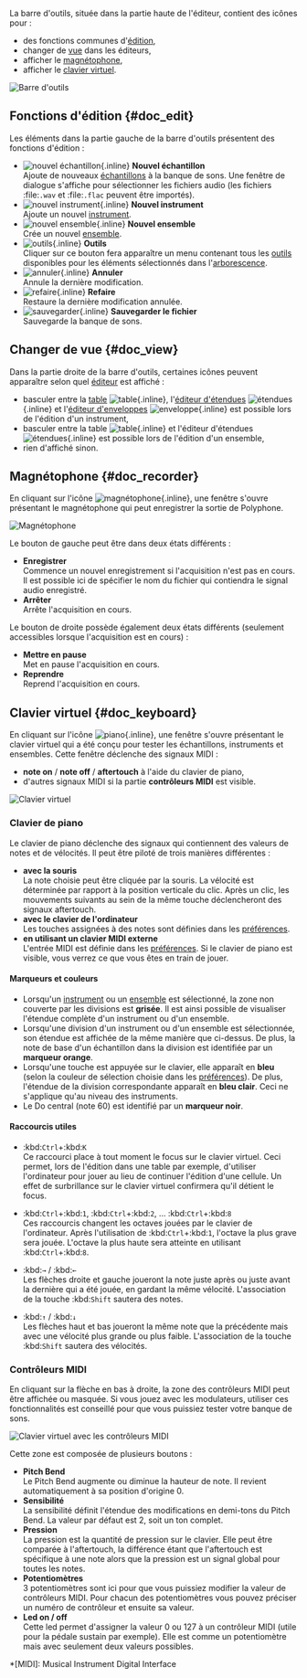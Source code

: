 La barre d'outils, située dans la partie haute de l'éditeur, contient des icônes pour&nbsp;:

* des fonctions communes d'[édition](#doc_edit),
* changer de [vue](#doc_view) dans les éditeurs,
* afficher le [magnétophone](#doc_recorder),
* afficher le [clavier virtuel](#doc_keyboard).


![Barre d'outils](images/toolbar.png "Barre d'outils")


## Fonctions d'édition {#doc_edit}


Les éléments dans la partie gauche de la barre d'outils présentent des fonctions d'édition&nbsp;:

* ![nouvel échantillon](images/toolbar_sample.png "new sample"){.inline} **Nouvel échantillon**\
  Ajoute de nouveaux [échantillons](manual/soundfont-editor/editing-pages/sample-editor.md) à la banque de sons.
  Une fenêtre de dialogue s'affiche pour sélectionner les fichiers audio (les fichiers :file:`.wav` et :file:`.flac` peuvent être importés).
* ![nouvel instrument](images/toolbar_instrument.png "new instrument"){.inline} **Nouvel instrument**\
  Ajoute un nouvel [instrument](manual/soundfont-editor/editing-pages/instrument-editor.md).
* ![nouvel ensemble](images/toolbar_preset.png "new preset"){.inline} **Nouvel ensemble**\
  Crée un nouvel [ensemble](manual/soundfont-editor/editing-pages/preset-editor.md).
* ![outils](images/toolbar_toolbox.png "tools"){.inline} **Outils**\
  Cliquer sur ce bouton fera apparaître un menu contenant tous les [outils](manual/soundfont-editor/tools/index.md) disponibles pour les éléments sélectionnés dans l'[arborescence](manual/soundfont-editor/tree.md).
* ![annuler](images/toolbar_undo.png "undo"){.inline} **Annuler**\
  Annule la dernière modification.
* ![refaire](images/toolbar_redo.png "redo"){.inline} **Refaire**\
  Restaure la dernière modification annulée.
* ![sauvegarder](images/toolbar_save.png "save"){.inline} **Sauvegarder le fichier**\
  Sauvegarde la banque de sons.


## Changer de vue {#doc_view}


Dans la partie droite de la barre d'outils, certaines icônes peuvent apparaître selon quel [éditeur](manual/soundfont-editor/editing-pages/index.md) est affiché&nbsp;:

* basculer entre la [table](manual/soundfont-editor/editing-pages/instrument-editor.md#doc_table) ![table](images/toolbar_table.png "table"){.inline}, l'[éditeur d'étendues](manual/soundfont-editor/editing-pages/instrument-editor.md#doc_range) ![étendues](images/toolbar_range.png "étendues"){.inline} et l'[éditeur d'enveloppes](manual/soundfont-editor/editing-pages/instrument-editor.md#doc_envelope) ![enveloppe](images/toolbar_adsr.png "enveloppe"){.inline} est possible lors de l'édition d'un instrument,
* basculer entre la table ![table](images/toolbar_table.png "table"){.inline} et l'éditeur d'étendues ![étendues](images/toolbar_range.png "étendues"){.inline} est possible lors de l'édition d'un ensemble,
* rien d'affiché sinon.


## Magnétophone {#doc_recorder}


En cliquant sur l'icône ![magnétophone](images/toolbar_recorder.png "magnétophone"){.inline}, une fenêtre s'ouvre présentant le magnétophone qui peut enregistrer la sortie de Polyphone.


![Magnétophone](images/recorder.png "Magnétophone")


Le bouton de gauche peut être dans deux états différents&nbsp;:

* **Enregistrer**\
  Commence un nouvel enregistrement si l'acquisition n'est pas en cours.
  Il est possible ici de spécifier le nom du fichier qui contiendra le signal audio enregistré.
* **Arrêter**\
  Arrête l'acquisition en cours.

Le bouton de droite possède également deux états différents (seulement accessibles lorsque l'acquisition est en cours)&nbsp;:

* **Mettre en pause**\
  Met en pause l'acquisition en cours.
* **Reprendre**\
  Reprend l'acquisition en cours.


## Clavier virtuel {#doc_keyboard}


En cliquant sur l'icône ![piano](images/toolbar_piano.png "piano"){.inline}, une fenêtre s'ouvre présentant le clavier virtuel qui a été conçu pour tester les échantillons, instruments et ensembles.
Cette fenêtre déclenche des signaux MIDI&nbsp;:

* **note on** / **note off** / **aftertouch** à l'aide du clavier de piano,
* d'autres signaux MIDI si la partie **contrôleurs MIDI** est visible.


![Clavier virtuel](images/virtual_keyboard.png "Clavier virtuel")


### Clavier de piano


Le clavier de piano déclenche des signaux qui contiennent des valeurs de notes et de vélocités.
Il peut être piloté de trois manières différentes&nbsp;:

* **avec la souris**\
  La note choisie peut être cliquée par la souris.
  La vélocité est déterminée par rapport à la position verticale du clic.
  Après un clic, les mouvements suivants au sein de la même touche déclencheront des signaux aftertouch.
* **avec le clavier de l'ordinateur**\
  Les touches assignées à des notes sont définies dans les [préférences](manual/settings.md#doc_keyboard).
* **en utilisant un clavier MIDI externe**\
  L'entrée MIDI est définie dans les [préférences](manual/settings.md#doc_general).
  Si le clavier de piano est visible, vous verrez ce que vous êtes en train de jouer.


#### Marqueurs et couleurs


* Lorsqu'un [instrument](manual/soundfont-editor/editing-pages/instrument-editor.md) ou un [ensemble](manual/soundfont-editor/editing-pages/preset-editor.md) est sélectionné, la zone non couverte par les divisions est **grisée**.
  Il est ainsi possible de visualiser l'étendue complète d'un instrument ou d'un ensemble.
* Lorsqu'une division d'un instrument ou d'un ensemble est sélectionnée, son étendue est affichée de la même manière que ci-dessus.
  De plus, la note de base d'un échantillon dans la division est identifiée par un **marqueur orange**.
* Lorsqu'une touche est appuyée sur le clavier, elle apparaît en **bleu** (selon la couleur de sélection choisie dans les [préférences](manual/settings.md#doc_interface)).
  De plus, l'étendue de la division correspondante apparaît en **bleu clair**.
  Ceci ne s'applique qu'au niveau des instruments.
* Le Do central (note 60) est identifié par un **marqueur noir**.


#### Raccourcis utiles


* :kbd:`Ctrl`+:kbd:`K`\
  Ce raccourci place à tout moment le focus sur le clavier virtuel.
  Ceci permet, lors de l'édition dans une table par exemple, d'utiliser l'ordinateur pour jouer au lieu de continuer l'édition d'une cellule.
  Un effet de surbrillance sur le clavier virtuel confirmera qu'il détient le focus.

* :kbd:`Ctrl`+:kbd:`1`, :kbd:`Ctrl`+:kbd:`2`, … :kbd:`Ctrl`+:kbd:`8`\
  Ces raccourcis changent les octaves jouées par le clavier de l'ordinateur.
  Après l'utilisation de :kbd:`Ctrl`+:kbd:`1`, l'octave la plus grave sera jouée.
  L'octave la plus haute sera atteinte en utilisant :kbd:`Ctrl`+:kbd:`8`.

* :kbd:`→` / :kbd:`←`\
  Les flèches droite et gauche joueront la note juste après ou juste avant la dernière qui a été jouée, en gardant la même vélocité.
  L'association de la touche :kbd:`Shift` sautera des notes.

* :kbd:`↑` / :kbd:`↓`\
  Les flèches haut et bas joueront la même note que la précédente mais avec une vélocité plus grande ou plus faible.
  L'association de la touche :kbd:`Shift` sautera des vélocités.


### Contrôleurs MIDI


En cliquant sur la flèche en bas à droite, la zone des contrôleurs MIDI peut être affichée ou masquée.
Si vous jouez avec les modulateurs, utiliser ces fonctionnalités est conseillé pour que vous puissiez tester votre banque de sons.


![Clavier virtuel avec les contrôleurs MIDI](images/virtual_keyboard_2.png "Clavier virtuel avec les contrôleurs MIDI")


Cette zone est composée de plusieurs boutons&nbsp;:

* **Pitch Bend**\
  Le Pitch Bend augmente ou diminue la hauteur de note.
  Il revient automatiquement à sa position d'origine 0.
* **Sensibilité**\
  La sensibilité définit l'étendue des modifications en demi-tons du Pitch Bend.
  La valeur par défaut est 2, soit un ton complet.
* **Pression**\
  La pression est la quantité de pression sur le clavier.
  Elle peut être comparée à l'aftertouch, la différence étant que l'aftertouch est spécifique à une note alors que la pression est un signal global pour toutes les notes.
* **Potentiomètres**\
  3 potentiomètres sont ici pour que vous puissiez modifier la valeur de contrôleurs MIDI.
  Pour chacun des potentiomètres vous pouvez préciser un numéro de contrôleur et ensuite sa valeur.
* **Led on / off**\
  Cette led permet d'assigner la valeur 0 ou 127 à un contrôleur MIDI (utile pour la pédale sustain par exemple).
  Elle est comme un potentiomètre mais avec seulement deux valeurs possibles.



*[MIDI]: Musical Instrument Digital Interface